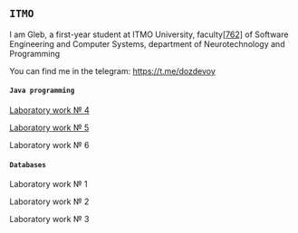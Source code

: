 ## `ITMO`
I am Gleb, a first-year student at ITMO University, faculty[[762]](https://isu.ifmo.ru/pls/apex/f?p=2143:DEP:102794578513269::NO:RP:BUN_BUN_ID,STR_STR_ID,UBU_UBU_ID:92885,1,) of Software Engineering and Computer Systems, department of Neurotechnology and Programming

You can find me in the telegram: https://t.me/dozdevoy

#### `Java programming`

[Laboratory work № 4](https://github.com/408456/lab4)

[Laboratory work № 5](https://github.com/408456/lab5)

Laboratory work № 6


#### `Databases`
Laboratory work № 1

Laboratory work № 2

Laboratory work № 3



